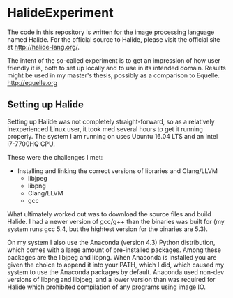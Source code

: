 # HalideExperiment
The code in this repository is written for the image processing language named Halide.
For the official source to Halide, please visit the official site at http://halide-lang.org/.

The intent of the so-called experiment is to get an impression of how user friendly it is, both to set up locally and to use in its intended domain.
Results might be used in my master's thesis, possibly as a comparison to Equelle. http://equelle.org

## Setting up Halide
Setting up Halide was not completely straight-forward, so as a relatively inexperienced Linux user, it took med several hours to get it running properly. The system I am running on uses Ubuntu 16.04 LTS and an Intel i7-7700HQ CPU.

These were the challenges I met:
* Installing and linking the correct versions of libraries and Clang/LLVM
  * libjpeg
  * libpng
  * Clang/LLVM
  * gcc
  
What ultimately worked out was to download the source files and build Halide. I had a newer version of gcc/g++ than the binaries was built for (my system runs gcc 5.4, but the hightest version for the binaries are 5.3). 

On my system I also use the Anaconda (version 4.3) Python distribution, which comes with a large amount of pre-installed packages. Among these packages are the libjpeg and libpng. When Anaconda is installed you are given the choice to append it into your PATH, which I did, which caused my system to use the Anaconda packages by default. Anaconda used non-dev versions of libpng and libjpeg, and a lower version than was required for Halide which prohibited compilation of any programs using image IO.
